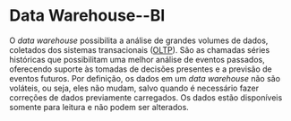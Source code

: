 # Data Warehouse--BI 


O _data warehouse_ possibilita a análise de grandes volumes de dados, coletados dos sistemas transacionais ([OLTP](https://pt.wikipedia.org/wiki/OLTP "OLTP")). São as chamadas séries históricas que possibilitam uma melhor análise de eventos passados, oferecendo suporte às tomadas de decisões presentes e a previsão de eventos futuros. Por definição, os dados em um _data warehouse_ não são voláteis, ou seja, eles não mudam, salvo quando é necessário fazer correções de dados previamente carregados. Os dados estão disponíveis somente para leitura e não podem ser alterados.
